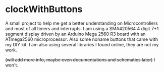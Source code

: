 # clockWithButtons

A small project to help me get a better understanding on Microcontrollers and most of all timers and interrupts. I am using a SMA420564 4 digit 7+1 segment display driven by an Arduino Mega 2560 R3 board with an ATmega2560 microprocessor. Also some noname buttons that came with my DIY kit. I am also using several libraries I found online, they are not my work.



~~(will add more info, maybe even documentations and schematics later)~~ I won't.
